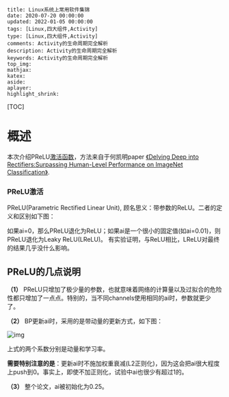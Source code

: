 ```
title: Linux系统上常用软件集锦
date: 2020-07-20 00:00:00
updated: 2022-01-05 00:00:00
tags: [Linux,四大组件,Activity]
type: [Linux,四大组件,Activity]
comments: Activity的生命周期完全解析
description: Activity的生命周期完全解析
keywords: Activity的生命周期完全解析
top_img:
mathjax:
katex:
aside:
aplayer:
highlight_shrink:
```

[TOC]



# 概述

本次介绍PReLU[激活函数](https://so.csdn.net/so/search?q=激活函数&spm=1001.2101.3001.7020)，方法来自于何凯明paper [《Delving Deep into Rectifiers:Surpassing Human-Level Performance on ImageNet Classification》](http://arxiv.org/pdf/1502.01852.pdf).



### **PReLU激活**

PReLU(Parametric Rectified Linear Unit), 顾名思义：带参数的ReLU。二者的定义和区别如下图： 



如果ai=0，那么PReLU退化为ReLU；如果ai是一个很小的固定值(如ai=0.01)，则PReLU退化为Leaky ReLU(LReLU)。 有实验证明，与ReLU相比，LReLU对最终的结果几乎没什么影响。

## PReLU的几点说明

**（1）** PReLU只增加了极少量的参数，也就意味着网络的计算量以及过拟合的危险性都只增加了一点点。特别的，当不同channels使用相同的ai时，参数就更少了。

**（2）** BP更新ai时，采用的是带动量的更新方式，如下图：

![img](images/webp)

上式的两个系数分别是动量和学习率。 

**需要特别注意的是**：更新ai时不施加权重衰减(L2正则化)，因为这会把ai很大程度上push到0。事实上，即使不加正则化，试验中ai也很少有超过1的。

**（3）** 整个论文，ai被初始化为0.25。